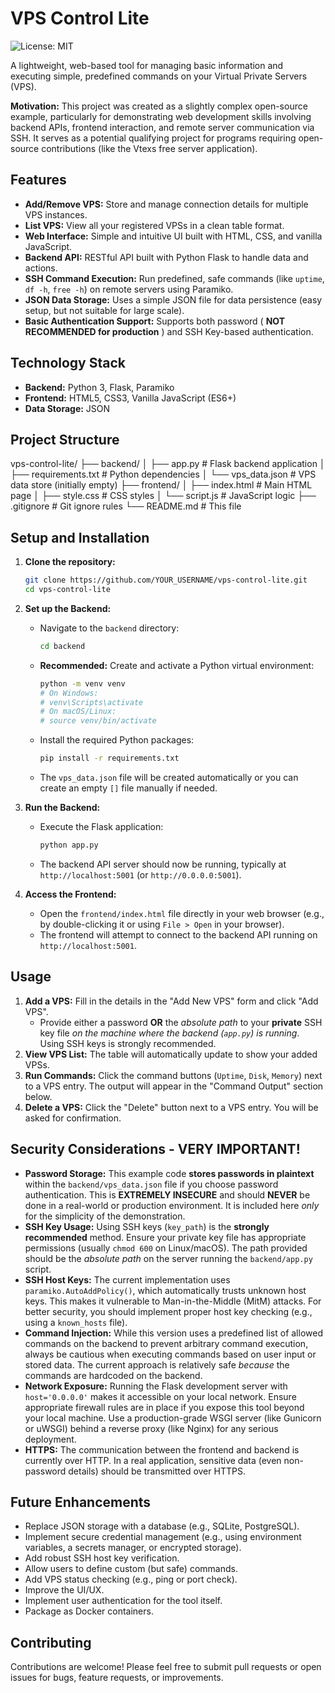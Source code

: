 # VPS Control Lite

![License: MIT](https://img.shields.io/badge/License-MIT-yellow.svg)

A lightweight, web-based tool for managing basic information and executing simple, predefined commands on your Virtual Private Servers (VPS).

**Motivation:** This project was created as a slightly complex open-source example, particularly for demonstrating web development skills involving backend APIs, frontend interaction, and remote server communication via SSH. It serves as a potential qualifying project for programs requiring open-source contributions (like the Vtexs free server application).

## Features

*   **Add/Remove VPS:** Store and manage connection details for multiple VPS instances.
*   **List VPS:** View all your registered VPSs in a clean table format.
*   **Web Interface:** Simple and intuitive UI built with HTML, CSS, and vanilla JavaScript.
*   **Backend API:** RESTful API built with Python Flask to handle data and actions.
*   **SSH Command Execution:** Run predefined, safe commands (like `uptime`, `df -h`, `free -h`) on remote servers using Paramiko.
*   **JSON Data Storage:** Uses a simple JSON file for data persistence (easy setup, but not suitable for large scale).
*   **Basic Authentication Support:** Supports both password ( **NOT RECOMMENDED for production** ) and SSH Key-based authentication.

## Technology Stack

*   **Backend:** Python 3, Flask, Paramiko
*   **Frontend:** HTML5, CSS3, Vanilla JavaScript (ES6+)
*   **Data Storage:** JSON

## Project Structure
vps-control-lite/
├── backend/
│ ├── app.py # Flask backend application
│ ├── requirements.txt # Python dependencies
│ └── vps_data.json # VPS data store (initially empty)
├── frontend/
│ ├── index.html # Main HTML page
│ ├── style.css # CSS styles
│ └── script.js # JavaScript logic
├── .gitignore # Git ignore rules
└── README.md # This file

## Setup and Installation

1.  **Clone the repository:**
    ```bash
    git clone https://github.com/YOUR_USERNAME/vps-control-lite.git
    cd vps-control-lite
    ```

2.  **Set up the Backend:**
    *   Navigate to the `backend` directory:
        ```bash
        cd backend
        ```
    *   **Recommended:** Create and activate a Python virtual environment:
        ```bash
        python -m venv venv
        # On Windows:
        # venv\Scripts\activate
        # On macOS/Linux:
        # source venv/bin/activate
        ```
    *   Install the required Python packages:
        ```bash
        pip install -r requirements.txt
        ```
    *   The `vps_data.json` file will be created automatically or you can create an empty `[]` file manually if needed.

3.  **Run the Backend:**
    *   Execute the Flask application:
        ```bash
        python app.py
        ```
    *   The backend API server should now be running, typically at `http://localhost:5001` (or `http://0.0.0.0:5001`).

4.  **Access the Frontend:**
    *   Open the `frontend/index.html` file directly in your web browser (e.g., by double-clicking it or using `File > Open` in your browser).
    *   The frontend will attempt to connect to the backend API running on `http://localhost:5001`.

## Usage

1.  **Add a VPS:** Fill in the details in the "Add New VPS" form and click "Add VPS".
    *   Provide either a password **OR** the *absolute path* to your **private** SSH key file *on the machine where the backend (`app.py`) is running*. Using SSH keys is strongly recommended.
2.  **View VPS List:** The table will automatically update to show your added VPSs.
3.  **Run Commands:** Click the command buttons (`Uptime`, `Disk`, `Memory`) next to a VPS entry. The output will appear in the "Command Output" section below.
4.  **Delete a VPS:** Click the "Delete" button next to a VPS entry. You will be asked for confirmation.

## Security Considerations - VERY IMPORTANT!

*   **Password Storage:** This example code **stores passwords in plaintext** within the `backend/vps_data.json` file if you choose password authentication. This is **EXTREMELY INSECURE** and should **NEVER** be done in a real-world or production environment. It is included here *only* for the simplicity of the demonstration.
*   **SSH Key Usage:** Using SSH keys (`key_path`) is the **strongly recommended** method. Ensure your private key file has appropriate permissions (usually `chmod 600` on Linux/macOS). The path provided should be the *absolute path* on the server running the `backend/app.py` script.
*   **SSH Host Keys:** The current implementation uses `paramiko.AutoAddPolicy()`, which automatically trusts unknown host keys. This makes it vulnerable to Man-in-the-Middle (MitM) attacks. For better security, you should implement proper host key checking (e.g., using a `known_hosts` file).
*   **Command Injection:** While this version uses a predefined list of allowed commands on the backend to prevent arbitrary command execution, always be cautious when executing commands based on user input or stored data. The current approach is relatively safe *because* the commands are hardcoded on the backend.
*   **Network Exposure:** Running the Flask development server with `host='0.0.0.0'` makes it accessible on your local network. Ensure appropriate firewall rules are in place if you expose this tool beyond your local machine. Use a production-grade WSGI server (like Gunicorn or uWSGI) behind a reverse proxy (like Nginx) for any serious deployment.
*   **HTTPS:** The communication between the frontend and backend is currently over HTTP. In a real application, sensitive data (even non-password details) should be transmitted over HTTPS.

## Future Enhancements

*   Replace JSON storage with a database (e.g., SQLite, PostgreSQL).
*   Implement secure credential management (e.g., using environment variables, a secrets manager, or encrypted storage).
*   Add robust SSH host key verification.
*   Allow users to define custom (but safe) commands.
*   Add VPS status checking (e.g., ping or port check).
*   Improve the UI/UX.
*   Implement user authentication for the tool itself.
*   Package as Docker containers.

## Contributing

Contributions are welcome! Please feel free to submit pull requests or open issues for bugs, feature requests, or improvements.
